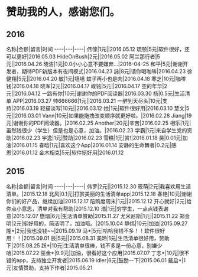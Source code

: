 # 赞助我的人，感谢您们。

## 2016
名称|金额|留言|时间
----|---|----|
伟傢|1元||2016.05.12
琉顿|5元|软件很好，还可以更好|2016.05.03
HideOnBush|2元||2016.05.02
阿兰那行者|5元||2016.04.26
晓洁|1元|0.0小小心意不要嫌弃...|2016-04-25
和平|5元|谢谢开发者，期待PDF新版本有夜间模式|2016.04.23
詠|8元|请你喝咖啡|2016.04.23
徐健翔|5元||2016.04.20
敏|1元|嘻嘻 蚊子再小也是肉|2016.04.18
寒芝|10元|咖啡钱|2016.04.18
晓军|2元||2016.04.17
峻铭|5元||2016.04.17
空的年华|2元||2016.04.12
一路有你|10元|谢谢你的PDF阅读器|2016.03.30
杨|0.5元|生活清单 APP|2016.03.27
帅666666|1元||2016.03.21
一醉到天尽头|10元|支持|2016.03.19
轻描淡写|10元||2016.03.12
她|1元|软件很好用|2016.03.10
慧文|5元||2016.03.01
Vann|10元|如果能拖拽改变顺序就更好啦。|2016.02.28
Jiang|19元|谢谢你的PDF阅读器。|2016.02.25
Another|20元|辛苦|2016.02.25
相乐|1元|虽然钱很少（学生）但是也是心意，加油。|2016.02.23
学霸|1元|来自学生党的资助|2016.02.23
宇逸|1元|赞助|2016.02.23
雪糕|1元|赏!|2016.01.18
昊|0.01元|加油|2016.01.15
春晗|1元|喜欢这个App|2016.01.14
安静的生命舞者|0.2元|感恩|2016.01.12
金木相克|5元|软件挺好用|2016.01.12

## 2015

名称|金额|留言|时间
----|---|----|
伟罗|2元||2015.12.30
筱萌|2元|我喜欢用生活清单。|2015.12.18
北风|0.1元|打赏美丽的生活清单app|2015.12.18
春艳|10元|谢谢你们的好产品，继续加油|2015.12.17
陪购度周末|1元||2015.12.12
开心就好|2元|给你点小意思，清单对我有帮助|2015.12.10
浩|1元|穷学生，一点点钱表谢意|2015.12.07
懋熠|6元|生活清单赞助|2015.11.27
尤米尼斯|1元||2015.11.22
郑金明|2元|挺好用的，简洁明了，加油哦。|2015.10.04
静炜|10元|加油|2015.09.27
隆*|2元|我也没钱~~|2015.09.19
马*|5元|哈哈我钱不多！！软件很好用！！|2015.09.01
辰|5元||2015.08.31
美玲|1元|生活清单很好用，赞助下|2015.08.25
跃*|10元|生活清单很棒，钱不多是一份心意，别嫌少哈|2015.07.22
巫金*|9.9元|加油，很看好这个应用|2015.07.07
丁志*|10元|很不错的app，支持独立开发者|2015.06.19
idler|6元|鼓励一下|2015.06.01
戴启*|1元|友情赞助，支持下作者|2015.05.21

